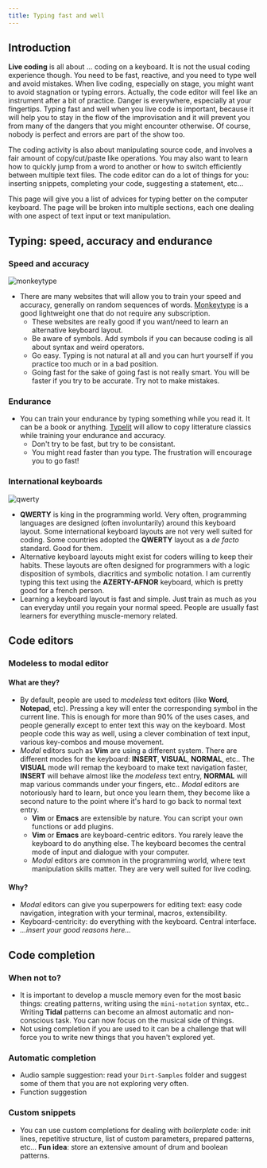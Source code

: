 ```yaml
---
title: Typing fast and well
---
```


## Introduction

**Live coding** is all about ... coding on a keyboard. It is not the usual coding experience though. You need to be fast, reactive, and you need to type well and avoid mistakes. When live coding, especially on stage, you might want to avoid stagnation or typing errors. Actually, the code editor will feel like an instrument after a bit of practice. Danger is everywhere, especially at your fingertips. Typing fast and well when you live code is important, because it will help you to stay in the flow of the improvisation and it will prevent you from many of the dangers that you might encounter otherwise. Of course, nobody is perfect and errors are part of the show too.

The coding activity is also about manipulating source code, and involves a fair amount of copy/cut/paste like operations. You may also want to learn how to quickly jump from a word to another or how to switch efficiently between multiple text files. The code editor can do a lot of things for you: inserting snippets, completing your code, suggesting a statement, etc...

This page will give you a list of advices for typing better on the computer keyboard. The page will be broken into multiple sections, each one dealing with one aspect of text input or text manipulation.

## Typing: speed, accuracy and endurance 

### Speed and accuracy

![monkeytype](monkeytype.png)

* There are many websites that will allow you to train your speed and accuracy, generally on random sequences of words. [Monkeytype](https://monkeytype.com/) is a good lightweight one that do not require any subscription. 
  * These websites are really good if you want/need to learn an alternative keyboard layout.
  * Be aware of symbols. Add symbols if you can because coding is all about syntax and weird operators.
  * Go easy. Typing is not natural at all and you can hurt yourself if you practice too much or in a bad position.
  * Going fast for the sake of going fast is not really smart. You will be faster if you try to be accurate. Try not to make mistakes.

### Endurance

* You can train your endurance by typing something while you read it. It can be a book or anything. [Typelit](https://www.typelit.io/) will allow to copy litterature classics while training your endurance and accuracy.
  * Don't try to be fast, but try to be consistant. 
  * You might read faster than you type. The frustration will encourage you to go fast!

### International keyboards

![qwerty](qwerty.jpg)

* **QWERTY** is king in the programming world. Very often, programming languages are designed (often involuntarily) around this keyboard layout. Some international keyboard layouts are not very well suited for coding. Some countries adopted the **QWERTY** layout as a *de facto* standard. Good for them.
* Alternative keyboard layouts might exist for coders willing to keep their habits. These layouts are often designed for programmers with a logic disposition of symbols, diacritics and symbolic notation. I am currently typing this text using the **AZERTY-AFNOR** keyboard, which is pretty good for a french person.
* Learning a keyboard layout is fast and simple. Just train as much as you can everyday until you regain your normal speed. People are usually fast learners for everything muscle-memory related.

## Code editors

### Modeless to modal editor

#### What are they?

* By default, people are used to *modeless* text editors (like **Word**, **Notepad**, etc). Pressing a key will enter the corresponding symbol in the current line. This is enough for more than 90% of the uses cases, and people generally except to enter text this way on the keyboard. Most people code this way as well, using a clever combination of text input, various key-combos and mouse movement.
* *Modal* editors such as **Vim** are using a different system. There are different modes for the keyboard: **INSERT**, **VISUAL**, **NORMAL**, etc.. The **VISUAL** mode will remap the keyboard to make text navigation faster, **INSERT** will behave almost like the *modeless* text entry, **NORMAL** will map various commands under your fingers, etc.. *Modal* editors are notoriously hard to learn, but once you learn them, they become like a second nature to the point where it's hard to go back to normal text entry.
  * **Vim** or **Emacs** are extensible by nature. You can script your own functions or add plugins.
  * **Vim** or **Emacs** are keyboard-centric editors. You rarely leave the keyboard to do anything else. The keyboard becomes the central mode of input and dialogue with your computer.
  * *Modal* editors are common in the programming world, where text manipulation skills matter. They are very well suited for live coding.

#### Why?

* *Modal* editors can give you superpowers for editing text: easy code navigation, integration with your terminal, macros, extensibility. 
* Keyboard-centricity: do everything with the keyboard. Central interface. 
* *...insert your good reasons here...*

## Code completion

### When not to?

* It is important to develop a muscle memory even for the most basic things: creating patterns, writing using the `mini-notation` syntax, etc.. Writing **Tidal** patterns can become an almost automatic and non-conscious task. You can now focus on the musical side of things.
* Not using completion if you are used to it can be a challenge that will force you to write new things that you haven't explored yet.

### Automatic completion

* Audio sample suggestion: read your `Dirt-Samples` folder and suggest some of them that you are not exploring very often.
* Function suggestion

### Custom snippets

* You can use custom completions for dealing with *boilerplate* code: init lines, repetitive structure, list of custom parameters, prepared patterns, etc... **Fun idea**: store an extensive amount of drum and boolean patterns.